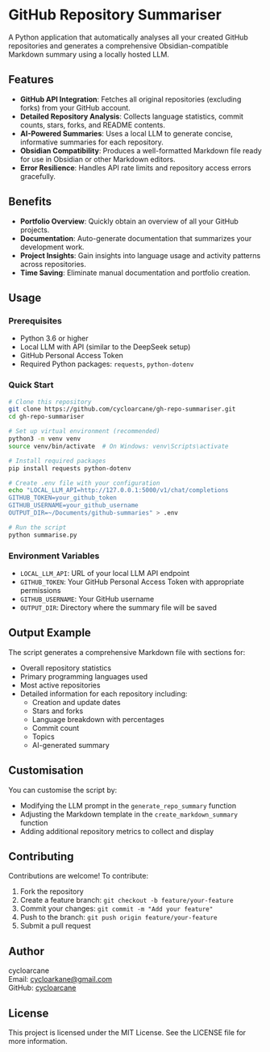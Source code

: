 # GitHub Repository Summariser

A Python application that automatically analyses all your created GitHub repositories and generates a comprehensive Obsidian-compatible Markdown summary using a locally hosted LLM.

## Features

- **GitHub API Integration**: Fetches all original repositories (excluding forks) from your GitHub account.
- **Detailed Repository Analysis**: Collects language statistics, commit counts, stars, forks, and README contents.
- **AI-Powered Summaries**: Uses a local LLM to generate concise, informative summaries for each repository.
- **Obsidian Compatibility**: Produces a well-formatted Markdown file ready for use in Obsidian or other Markdown editors.
- **Error Resilience**: Handles API rate limits and repository access errors gracefully.

## Benefits

- **Portfolio Overview**: Quickly obtain an overview of all your GitHub projects.
- **Documentation**: Auto-generate documentation that summarizes your development work.
- **Project Insights**: Gain insights into language usage and activity patterns across repositories.
- **Time Saving**: Eliminate manual documentation and portfolio creation.

## Usage

### Prerequisites

- Python 3.6 or higher
- Local LLM with API (similar to the DeepSeek setup)
- GitHub Personal Access Token
- Required Python packages: `requests`, `python-dotenv`

### Quick Start

```bash
# Clone this repository
git clone https://github.com/cycloarcane/gh-repo-summariser.git
cd gh-repo-summariser

# Set up virtual environment (recommended)
python3 -m venv venv
source venv/bin/activate  # On Windows: venv\Scripts\activate

# Install required packages
pip install requests python-dotenv

# Create .env file with your configuration
echo "LOCAL_LLM_API=http://127.0.0.1:5000/v1/chat/completions
GITHUB_TOKEN=your_github_token
GITHUB_USERNAME=your_github_username
OUTPUT_DIR=~/Documents/github-summaries" > .env

# Run the script
python summarise.py
```

### Environment Variables

- `LOCAL_LLM_API`: URL of your local LLM API endpoint
- `GITHUB_TOKEN`: Your GitHub Personal Access Token with appropriate permissions
- `GITHUB_USERNAME`: Your GitHub username
- `OUTPUT_DIR`: Directory where the summary file will be saved

## Output Example

The script generates a comprehensive Markdown file with sections for:

- Overall repository statistics
- Primary programming languages used
- Most active repositories
- Detailed information for each repository including:
  - Creation and update dates
  - Stars and forks
  - Language breakdown with percentages
  - Commit count
  - Topics
  - AI-generated summary

## Customisation

You can customise the script by:
- Modifying the LLM prompt in the `generate_repo_summary` function
- Adjusting the Markdown template in the `create_markdown_summary` function
- Adding additional repository metrics to collect and display

## Contributing

Contributions are welcome! To contribute:

1. Fork the repository
2. Create a feature branch: `git checkout -b feature/your-feature`
3. Commit your changes: `git commit -m "Add your feature"`
4. Push to the branch: `git push origin feature/your-feature`
5. Submit a pull request

## Author

cycloarcane  
Email: cycloarkane@gmail.com  
GitHub: [cycloarcane](https://github.com/cycloarcane)

## License

This project is licensed under the MIT License. See the LICENSE file for more information.